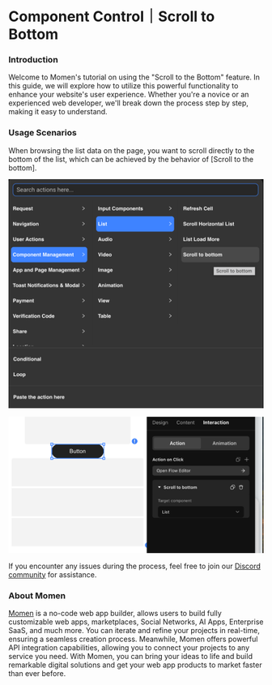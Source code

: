 # Component Control｜Scroll to Bottom

### **Introduction**

Welcome to Momen's tutorial on using the "Scroll to the Bottom" feature. In this guide, we will explore how to utilize this powerful functionality to enhance your website's user experience. Whether you're a novice or an experienced web developer, we'll break down the process step by step, making it easy to understand.

### **Usage Scenarios**

When browsing the list data on the page, you want to scroll directly to the bottom of the list, which can be achieved by the behavior of \[Scroll to the bottom].

![](<../../../../../.gitbook/assets/0 (8).png>)

![](<../../../../../.gitbook/assets/1 (8).png>)

If you encounter any issues during the process, feel free to join our [Discord community](https://discord.com/invite/UCyhySSXfz) for assistance.​​​

### **About Momen​​​​​**

[Momen](https://momen.app/?channel=blog-about) is a no-code web app builder, allows users to build fully customizable web apps, marketplaces, Social Networks, AI Apps, Enterprise SaaS, and much more. You can iterate and refine your projects in real-time, ensuring a seamless creation process. Meanwhile, Momen offers powerful API integration capabilities, allowing you to connect your projects to any service you need. With Momen, you can bring your ideas to life and build remarkable digital solutions and get your web app products to market faster than ever before.​​
